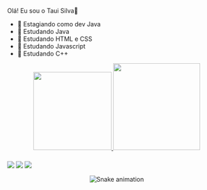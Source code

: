 Olá! Eu sou o Taui Silva👋


- 🔭 Estagiando como dev Java
- 🌱 Estudando Java
- 🌱 Estudando HTML e CSS
- 🌱 Estudando Javascript
- 🌱 Estudando C++

<div align="center">
  <a href="https://github.com/tauisilva">
    <img height="180em" src="https://github-readme-stats.vercel.app/api?username=tauisilva&theme=transparent&show_icons=true"/>
  <img height="200em" src="https://github-readme-stats.vercel.app/api/top-langs/?username=tauisilva&layout=compact&theme=transparent"/>  
</div>
  
 ###
<div>
  <a href= "mailto:tauisilva@gmail.com" target="_blank"><img src="https://img.shields.io/badge/Gmail-D14836?style=for-the-badge&logo=gmail&logoColor=white" target="_blank"></a>
  <a href= "https://www.linkedin.com/in/taui-silva-749b8016b?lipi=urn%3Ali%3Apage%3Ad_flagship3_profile_view_base_contact_details%3B3ypnurhkRRe2LkZXoeSF8Q%3D%3D" target="_blank"><img src="https://img.shields.io/badge/LinkedIn-0077B5?style=for-the-badge&logo=linkedin&logoColor=white" target="_blank"></a>
  <a href= "https://www.instagram.com/tauisilva/" target="_blank"><img src="https://img.shields.io/badge/Instagram-E4405F?style=for-the-badge&logo=instagram&logoColor=white" target="_blank"></a>
</div>
<div align="center">
  
  ![Snake animation](https://github.com/tauisilva/tauisilva/blob/output/github-contribution-grid-snake.svg)
  
  
</div>

